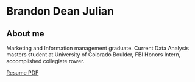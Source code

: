 # Brandon Dean Julian
## About me
Marketing and Information management graduate. Current Data Analysis masters student at University of Colorado Boulder, FBI Honors Intern, accomplished collegiate rower.


[Resume PDF](Brandon_Julian_Resume.pdf)
